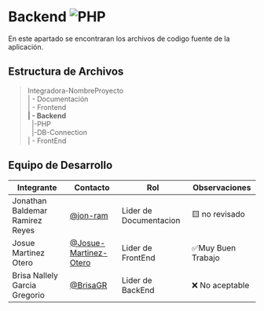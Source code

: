 # Backend ![PHP](https://img.shields.io/badge/PHP-777BB4?style=for-the-badge&logo=php&logoColor=white)

En este apartado se encontraran los archivos de codigo fuente de la aplicación.

## Estructura de Archivos


>Integradora-NombreProyecto<br>
>| - Documentación <br>
>| - Frontend<br>
>**| - Backend**<br>
>&nbsp;&nbsp;|-PHP<br>
>&nbsp;&nbsp;|-DB-Connection<br>
>| - FrontEnd

## Equipo de Desarrollo

|Integrante|Contacto|Rol|Observaciones|
|-----------|-------|---|-------------|
|Jonathan Baldemar Ramirez Reyes|[@jon-ram](https://github.com/Jon-ram)|Lider de Documentacion|🟨 no revisado|
|Josue Martinez Otero|[@Josue-Martinez-Otero](https://github.com/Josue-Martinez-Otero)|Lider de FrontEnd|✅Muy Buen Trabajo|
|Brisa Nallely Garcia Gregorio|[@BrisaGR](https://github.com/Brisgregorio)|Lider de BackEnd|❌ No aceptable|